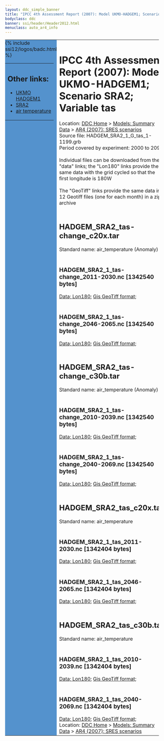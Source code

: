 ```yaml
---
layout: ddc_simple_banner
title: "IPCC 4th Assessment Report (2007): Model UKMO-HADGEM1; Scenario SRA2; Variable tas"
bodyclass: ddc
banner: ssi/header/Header2012.html
menuclass: auto_ar4_info
---
```



<table width="100%" border="0" cellspacing="0" cellpadding="0" style="border-collapse: collapse;">
<tr style="margin:0;padding:0;border:0;">
<td style="margin:0;padding:0;border:0;height:1pt;width:150pt;background:#5492CD;" valign="top" >

<div id="lh-col2" class="auto_ar4_info">
<table class="menumain" bgcolor="#5492CD" cellspacing="0" width="100%" border="0">
<tr><td>
<h2> Other links:</h2>
<ul>
<li><a href="/auto/ar4/model-UKMO-HADGEM1.html">UKMO<br/>HADGEM1</a></li>
<li><a href="/auto/ar4/scenario-SRA2.html">SRA2</a></li>
<li><a href="/auto/ar4/var-air_temperature.html">air temperature</a></li>
</ul>
</td></tr>
{% include ssi12/logos/badc.html %}
</table>
</div>
</td>
<td><h1>IPCC 4th Assessment Report (2007): Model UKMO-HADGEM1; Scenario SRA2; Variable tas</h1>

<!-- Breadcrumb1 -->
<div id="breadcrumb1" align="left">
Location: <a href="/index.html">DDC Home</a> > <a href="/sim/gcm_clim/">Models: Summary Data</a>
> <a href="/sim/gcm_clim/SRES_AR4/index.html">AR4 (2007): SRES scenarios</a>
</div>
<!-- End of Breadcrumb1 -->Source file: HADGEM_SRA2_1_G_tas_1-1199.grb
<br/>
Period covered by experiment: 2000 to 2099<br/>
<br/>Individual files can be downloaded from the "data" links; the "Lon180" links provide the same data
         with the grid cycled so that the first longitude is 180W<br/>
<br/>The "GeoTiff" links provide the same data in 12 Geotiff files (one for each month)
          in a zip archive<br/>
<br/><h2>HADGEM_SRA2_tas-change_c20x.tar</h2>
Standard name: air_temperature (Anomaly)<br>
<br/><h3>HADGEM_SRA2_1_tas-change_2011-2030.nc [1342540 bytes]</h3>
<a href="http://apps.ipcc-data.org/cgi-bin/downl/ar4_nc/tas/HADGEM_SRA2_1_tas-change_2011-2030.nc">Data; </a><a href="http://apps.ipcc-data.org/cgi-bin/downl/ar4_nc/tas/HADGEM_SRA2_1_tas-change_2011-2030.cyto180.nc"> Lon180</a>; <a href="/cgi-bin/downl/ar4_tif/tas/HADGEM_SRA2_1_tas-change_2011-2030.zip">Gis GeoTiff format; </a><br/>
<br/><h3>HADGEM_SRA2_1_tas-change_2046-2065.nc [1342540 bytes]</h3>
<a href="http://apps.ipcc-data.org/cgi-bin/downl/ar4_nc/tas/HADGEM_SRA2_1_tas-change_2046-2065.nc">Data; </a><a href="http://apps.ipcc-data.org/cgi-bin/downl/ar4_nc/tas/HADGEM_SRA2_1_tas-change_2046-2065.cyto180.nc"> Lon180</a>; <a href="/cgi-bin/downl/ar4_tif/tas/HADGEM_SRA2_1_tas-change_2046-2065.zip">Gis GeoTiff format; </a><br/>
<br/><h2>HADGEM_SRA2_tas-change_c30b.tar</h2>
Standard name: air_temperature (Anomaly)<br>
<br/><h3>HADGEM_SRA2_1_tas-change_2010-2039.nc [1342540 bytes]</h3>
<a href="http://apps.ipcc-data.org/cgi-bin/downl/ar4_nc/tas/HADGEM_SRA2_1_tas-change_2010-2039.nc">Data; </a><a href="http://apps.ipcc-data.org/cgi-bin/downl/ar4_nc/tas/HADGEM_SRA2_1_tas-change_2010-2039.cyto180.nc"> Lon180</a>; <a href="/cgi-bin/downl/ar4_tif/tas/HADGEM_SRA2_1_tas-change_2010-2039.zip">Gis GeoTiff format; </a><br/>
<br/><h3>HADGEM_SRA2_1_tas-change_2040-2069.nc [1342540 bytes]</h3>
<a href="http://apps.ipcc-data.org/cgi-bin/downl/ar4_nc/tas/HADGEM_SRA2_1_tas-change_2040-2069.nc">Data; </a><a href="http://apps.ipcc-data.org/cgi-bin/downl/ar4_nc/tas/HADGEM_SRA2_1_tas-change_2040-2069.cyto180.nc"> Lon180</a>; <a href="/cgi-bin/downl/ar4_tif/tas/HADGEM_SRA2_1_tas-change_2040-2069.zip">Gis GeoTiff format; </a><br/>
<br/><h2>HADGEM_SRA2_tas_c20x.tar</h2>
Standard name: air_temperature<br>
<br/><h3>HADGEM_SRA2_1_tas_2011-2030.nc [1342404 bytes]</h3>
<a href="http://apps.ipcc-data.org/cgi-bin/downl/ar4_nc/tas/HADGEM_SRA2_1_tas_2011-2030.nc">Data; </a><a href="http://apps.ipcc-data.org/cgi-bin/downl/ar4_nc/tas/HADGEM_SRA2_1_tas_2011-2030.cyto180.nc"> Lon180</a>; <a href="/cgi-bin/downl/ar4_tif/tas/HADGEM_SRA2_1_tas_2011-2030.zip">Gis GeoTiff format; </a><br/>
<br/><h3>HADGEM_SRA2_1_tas_2046-2065.nc [1342404 bytes]</h3>
<a href="http://apps.ipcc-data.org/cgi-bin/downl/ar4_nc/tas/HADGEM_SRA2_1_tas_2046-2065.nc">Data; </a><a href="http://apps.ipcc-data.org/cgi-bin/downl/ar4_nc/tas/HADGEM_SRA2_1_tas_2046-2065.cyto180.nc"> Lon180</a>; <a href="/cgi-bin/downl/ar4_tif/tas/HADGEM_SRA2_1_tas_2046-2065.zip">Gis GeoTiff format; </a><br/>
<br/><h2>HADGEM_SRA2_tas_c30b.tar</h2>
Standard name: air_temperature<br>
<br/><h3>HADGEM_SRA2_1_tas_2010-2039.nc [1342404 bytes]</h3>
<a href="http://apps.ipcc-data.org/cgi-bin/downl/ar4_nc/tas/HADGEM_SRA2_1_tas_2010-2039.nc">Data; </a><a href="http://apps.ipcc-data.org/cgi-bin/downl/ar4_nc/tas/HADGEM_SRA2_1_tas_2010-2039.cyto180.nc"> Lon180</a>; <a href="/cgi-bin/downl/ar4_tif/tas/HADGEM_SRA2_1_tas_2010-2039.zip">Gis GeoTiff format; </a><br/>
<br/><h3>HADGEM_SRA2_1_tas_2040-2069.nc [1342404 bytes]</h3>
<a href="http://apps.ipcc-data.org/cgi-bin/downl/ar4_nc/tas/HADGEM_SRA2_1_tas_2040-2069.nc">Data; </a><a href="http://apps.ipcc-data.org/cgi-bin/downl/ar4_nc/tas/HADGEM_SRA2_1_tas_2040-2069.cyto180.nc"> Lon180</a>; <a href="/cgi-bin/downl/ar4_tif/tas/HADGEM_SRA2_1_tas_2040-2069.zip">Gis GeoTiff format; </a><br/>
<!-- Breadcrumb2 -->
<div id="breadcrumb2" align="left">
Location: <a href="/index.html">DDC Home</a> > <a href="/sim/gcm_clim/">Models: Summary Data</a>
> <a href="/sim/gcm_clim/SRES_AR4/index.html">AR4 (2007): SRES scenarios</a>
</div>
<!-- End of Breadcrumb2 --></td></tr></table>
